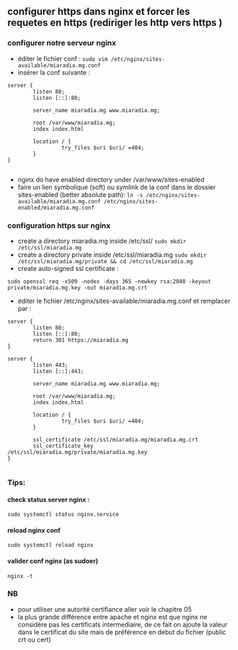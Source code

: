## configurer https dans nginx et forcer les requetes en https (rediriger les http vers https )

### configurer notre serveur nginx

* éditer le fichier conf :
  ```sudo vim /etc/nginx/sites-available/miaradia.mg.conf```
* insérer la conf suivante :

```
server {
        listen 80;
        listen [::]:80;
        
        server_name miaradia.mg www.miaradia.mg;
        
        root /var/www/miaradia.mg;
        index index.html
        
        location / {
                 try_files $uri $uri/ =404;
        }
}


```

* nginx do have enabled directory under /var/www/sites-enabled
* faire un lien symbolique (soft) ou symlink de la conf dans le dossier sites-enabled (better absolute path):
  ```ln -s /etc/nginx/sites-available/miaradia.mg.conf /etc/nginx/sites-enabled/miaradia.mg.conf```

### configuration https sur nginx

* create a directory miaradia.mg inside /etc/ssl/
  `sudo mkdir /etc/ssl/miaradia.mg`
* create a directory private inside /etc/ssl/miaradia.mg
  `sudo mkdir /etc/ssl/miaradia.mg/private && cd /etc/ssl/miaradia.mg`
* create auto-signed ssl certificate :

```
sudo openssl req -x509 -nodes -days 365 -newkey rsa:2048 -keyout private/miaradia.mg.key -out miaradia.mg.crt
```

* éditer le fichier /etc/nginx/sites-available/miaradia.mg.conf et remplacer par :

```
server {
        listen 80;
        listen [::]:80;
        return 301 https://miaradia.mg
}

server {
        listen 443;
        listen [::]:443;
        
        server_name miaradia.mg www.miaradia.mg;
        
        root /var/www/miaradia.mg;
        index index.html
        
        location / {
                 try_files $uri $uri/ =404;
        }
        
        ssl_certificate /etc/ssl/miaradia.mg/miaradia.mg.crt
        ssl_certificate_key /etc/ssl/miaradia.mg/private/miaradia.mg.key
}


```

### Tips:

#### check status server nginx :

```sudo systemctl status nginx.service```

#### reload nginx conf

```sudo systemctl reload nginx```

#### valider conf nginx (as sudoer)

```nginx -t```

### NB

* pour utiliser une autorité certifiance aller voir le chapitre 05
* la plus grande différence entre apache et nginx est que nginx ne considère pas les certificats intermediaire,
  de ce fait on ajoute la valeur dans le certificat du site mais de préférence en debut du fichier (public crt ou cert)

